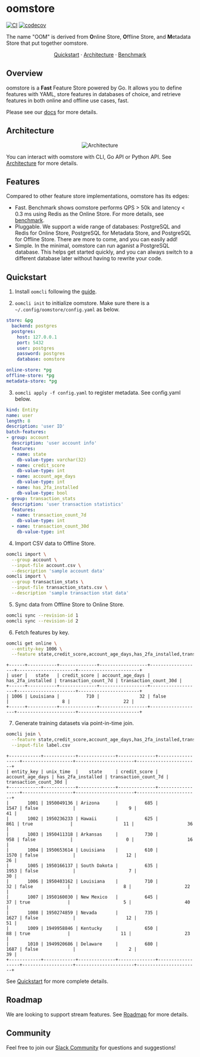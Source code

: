 # oomstore

[![CI](https://github.com/oom-ai/oomstore/actions/workflows/ci.yml/badge.svg)](https://github.com/oom-ai/oomstore/actions/workflows/ci.yml)
[![codecov](https://codecov.io/gh/oom-ai/oomstore/branch/main/graph/badge.svg?token=C59L7LTRM4)](https://codecov.io/gh/oom-ai/oomstore)

The name "OOM" is derived from **O**nline Store, **O**ffline Store, and **M**etadata Store that put together oomstore.

<p align="center">
  <a href="https://oom.ai/docs/quickstart">Quickstart</a>
  <span> · </span>
  <a href="https://oom.ai/docs/architecture">Architecture</a>
  <span> · </span>
  <a href="https://oom.ai/docs/benchmark">Benchmark</a>
</p>

## Overview

oomstore is a **Fast** Feature Store powered by Go.
It allows you to define features with YAML,
store features in databases of choice,
and retrieve features in both online and offline use cases, fast.

Please see our [docs](https://oom.ai/docs) for more details.

## Architecture

<p align="center">
  <img src="https://oom.ai/images/architecture/architecture.svg" alt="Architecture">
</p>

You can interact with oomstore with CLI, Go API or Python API. See [Architecture](https://oom.ai/docs/architecture) for more details.

## Features

Compared to other feature store implementations, oomstore has its edges:

- Fast. Benchmark shows oomstore performs QPS > 50k and latency < 0.3 ms using Redis as the Online Store. For more details, see [benchmark](https://oom.ai/docs/benchmark).
- Pluggable. We support a wide range of databases: PostgreSQL and Redis for Online Store, PostgreSQL for Metadata Store, and PostgreSQL for Offline Store. There are more to come, and you can easily add!
- Simple. In the minimal, oomstore can run aganist a PostgreSQL database. This helps get started quickly, and you can always switch to a different database later without having to rewrite your code.

## Quickstart

1. Install `oomcli` following the [guide](https://oom.ai/docs/installation#cli).

2. `oomcli init` to initialize oomstore. Make sure there is a `~/.config/oomstore/config.yaml` as below.

```yaml
store: &pg
  backend: postgres
  postgres:
    host: 127.0.0.1
    port: 5432
    user: postgres
    password: postgres
    database: oomstore

online-store: *pg
offline-store: *pg
metadata-store: *pg
```

3. `oomcli apply -f config.yaml` to register metadata. See config.yaml below.

```yaml
kind: Entity
name: user
length: 8
description: 'user ID'
batch-features:
- group: account
  description: 'user account info'
  features:
  - name: state
    db-value-type: varchar(32)
  - name: credit_score
    db-value-type: int
  - name: account_age_days
    db-value-type: int
  - name: has_2fa_installed
    db-value-type: bool
- group: transaction_stats
  description: 'user transaction statistics'
  features:
  - name: transaction_count_7d
    db-value-type: int
  - name: transaction_count_30d
    db-value-type: int
```

4. Import CSV data to Offline Store.

```bash
oomcli import \
  --group account \
  --input-file account.csv \
  --description 'sample account data'
oomcli import \
  --group transaction_stats \
  --input-file transaction_stats.csv \
  --description 'sample transaction stat data'
```

5. Sync data from Offline Store to Online Store.

```bash
oomcli sync --revision-id 1
oomcli sync --revision-id 2
```

6. Fetch features by key.

```bash
oomcli get online \
  --entity-key 1006 \
  --feature state,credit_score,account_age_days,has_2fa_installed,transaction_count_7d,transaction_count_30d
```

```text
+------+-----------+--------------+------------------+-------------------+----------------------+-----------------------+
| user |   state   | credit_score | account_age_days | has_2fa_installed | transaction_count_7d | transaction_count_30d |
+------+-----------+--------------+------------------+-------------------+----------------------+-----------------------+
| 1006 | Louisiana |          710 |               32 | false             |                    8 |                    22 |
+------+-----------+--------------+------------------+-------------------+----------------------+-----------------------+
```

7. Generate training datasets via point-in-time join.

```sh
oomcli join \
  --feature state,credit_score,account_age_days,has_2fa_installed,transaction_count_7d,transaction_count_30d \
  --input-file label.csv
```

```text
+------------+------------+--------------+--------------+------------------+-------------------+----------------------+-----------------------+
| entity_key | unix_time  |    state     | credit_score | account_age_days | has_2fa_installed | transaction_count_7d | transaction_count_30d |
+------------+------------+--------------+--------------+------------------+-------------------+----------------------+-----------------------+
|       1001 | 1950049136 | Arizona      |          685 |             1547 | false             |                    9 |                    41 |
|       1002 | 1950236233 | Hawaii       |          625 |              861 | true              |                   11 |                    36 |
|       1003 | 1950411318 | Arkansas     |          730 |              958 | false             |                    0 |                    16 |
|       1004 | 1950653614 | Louisiana    |          610 |             1570 | false             |                   12 |                    26 |
|       1005 | 1950166137 | South Dakota |          635 |             1953 | false             |                    7 |                    30 |
|       1006 | 1950403162 | Louisiana    |          710 |               32 | false             |                    8 |                    22 |
|       1007 | 1950160030 | New Mexico   |          645 |               37 | true              |                    5 |                    40 |
|       1008 | 1950274859 | Nevada       |          735 |             1627 | false             |                   12 |                    51 |
|       1009 | 1949958846 | Kentucky     |          650 |               88 | true              |                   11 |                    23 |
|       1010 | 1949920686 | Delaware     |          680 |             1687 | false             |                    2 |                    39 |
+------------+------------+--------------+--------------+------------------+-------------------+----------------------+-----------------------+
```

See [Quickstart](https://oom.ai/docs/quickstart) for more complete details.

## Roadmap

We are looking to support stream features. See [Roadmap](https://oom.ai/docs/roadmap) for more details.

## Community

Feel free to join our [Slack Community](https://oom.ai/slack) for questions and suggestions!
